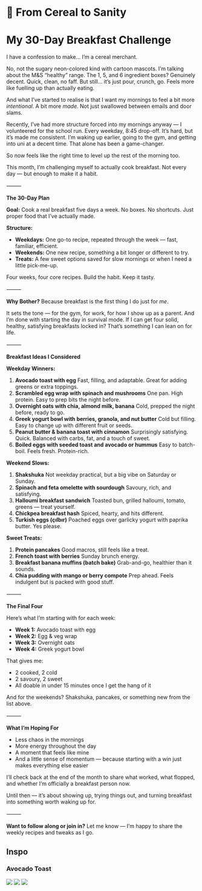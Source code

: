 # 🥣 From Cereal to Sanity
# My 30-Day Breakfast Challenge

I have a confession to make… I’m a cereal merchant.

No, not the sugary neon-colored kind with cartoon mascots. I’m talking about the M&S “healthy” range. The 1, 5, and 6 ingredient boxes? Genuinely decent. Quick, clean, no faff. But still… it’s just pour, crunch, go. Feels more like fuelling up than actually eating.

And what I’ve started to realise is that I want my mornings to feel a bit more *intentional*. A bit more *made*. Not just swallowed between emails and door slams.

Recently, I’ve had more structure forced into my mornings anyway — I volunteered for the school run. Every weekday, 8:45 drop-off. It’s hard, but it’s made me consistent. I’m waking up earlier, going to the gym, and getting into uni at a decent time. That alone has been a game-changer.

So now feels like the right time to level up the rest of the morning too.

This month, I’m challenging myself to actually cook breakfast. Not every day — but enough to make it a habit.

⸻

**The 30-Day Plan**

**Goal:**
Cook a real breakfast five days a week. No boxes. No shortcuts. Just proper food that I’ve actually made.

**Structure:**
* **Weekdays:** One go-to recipe, repeated through the week — fast, familiar, efficient.
* **Weekends:** One new recipe, something a bit longer or different to try.
* **Treats:** A few sweet options saved for slow mornings or when I need a little pick-me-up.

Four weeks, four core recipes. Build the habit. Keep it tasty.

⸻

**Why Bother?**
Because breakfast is the first thing I do just for *me*.

It sets the tone — for the gym, for work, for how I show up as a parent. And I’m done with starting the day in survival mode. If I can get four solid, healthy, satisfying breakfasts locked in? That’s something I can lean on for life.

⸻

**Breakfast Ideas I Considered**

**Weekday Winners:**
 1. **Avocado toast with egg**
Fast, filling, and adaptable. Great for adding greens or extra toppings.
 2. **Scrambled egg wrap with spinach and mushrooms**
One pan. High protein. Easy to prep bits the night before.
 3. **Overnight oats with chia, almond milk, banana**
Cold, prepped the night before, ready to go.
 4. **Greek yogurt bowl with berries, granola, and nut butter**
Cold but filling. Easy to change up with different fruit or seeds.
 5. **Peanut butter & banana toast with cinnamon**
Surprisingly satisfying. Quick. Balanced with carbs, fat, and a touch of sweet.
 6. **Boiled eggs with seeded toast and avocado or hummus**
Easy to batch-boil. Feels fresh. Protein-rich.

**Weekend Slows:**
 1. **Shakshuka**
Not weekday practical, but a big vibe on Saturday or Sunday.
 2. **Spinach and feta omelette with sourdough**
Savoury, rich, and satisfying.
 3. **Halloumi breakfast sandwich**
Toasted bun, grilled halloumi, tomato, greens — treat yourself.
 4. **Chickpea breakfast hash**
Spiced, hearty, and hits different.
 5. **Turkish eggs (çılbır)**
Poached eggs over garlicky yogurt with paprika butter. Yes please.

**Sweet Treats:**
 1. **Protein pancakes**
Good macros, still feels like a treat.
 2. **French toast with berries**
Sunday brunch energy.
 3. **Breakfast banana muffins (batch bake)**
Grab-and-go, healthier than it sounds.
 4. **Chia pudding with mango or berry compote**
Prep ahead. Feels indulgent but is packed with good stuff.

⸻

**The Final Four**

Here’s what I’m starting with for each week:
* **Week 1:** Avocado toast with egg
* **Week 2:** Egg & veg wrap
* **Week 3:** Overnight oats
* **Week 4:** Greek yogurt bowl

That gives me:
* 2 cooked, 2 cold
* 2 savoury, 2 sweet
* All doable in under 15 minutes once I get the hang of it

And for the weekends? Shakshuka, pancakes, or something new from the list above.

⸻

**What I’m Hoping For**
* Less chaos in the mornings
* More energy throughout the day
* A moment that feels like mine
* And a little sense of momentum — because starting with a win just makes everything else easier

I’ll check back at the end of the month to share what worked, what flopped, and whether I’m officially a breakfast person now.

Until then — it’s about showing up, trying things out, and turning breakfast into something worth waking up for.

⸻

**Want to follow along or join in?**
Let me know — I’m happy to share the weekly recipes and tweaks as I go.

## Inspo
### Avocado Toast

![](Avocado-Toast-with-Egg-9.jpg) ![](avocado-toast-recipe-3.jpg.webp) ![](how-to-make-avocado-toast.jpg)
